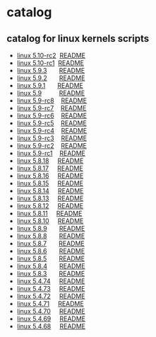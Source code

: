 # catalog
 
## catalog for linux kernels scripts

- [linux 5.10-rc2](5.10-rc2)&nbsp;&nbsp;[README](5.10-rc2/README.md)
- [linux 5.10-rc1](5.10-rc1)&nbsp;&nbsp;[README](5.10-rc1/README.md)
- [linux 5.9.3](5.9.3)&nbsp;&nbsp;&nbsp;&nbsp;&nbsp;&nbsp;&nbsp;[README](5.9.3/README.md)
- [linux 5.9.2](5.9.2)&nbsp;&nbsp;&nbsp;&nbsp;&nbsp;&nbsp;&nbsp;[README](5.9.2/README.md)
- [linux 5.9.1](5.9.1)&nbsp;&nbsp;&nbsp;&nbsp;&nbsp;&nbsp;&nbsp;[README](5.9.1/README.md)
- [linux 5.9](5.9)&nbsp;&nbsp;&nbsp;&nbsp;&nbsp;&nbsp;&nbsp;&nbsp;&nbsp;&nbsp;[README](5.9/README.md)
- [linux 5.9-rc8](5.9-rc8)&nbsp;&nbsp;&nbsp;&nbsp;[README](5.9-rc8/README.md)
- [linux 5.9-rc7](5.9-rc7)&nbsp;&nbsp;&nbsp;&nbsp;[README](5.9-rc7/README.md)
- [linux 5.9-rc6](5.9-rc6)&nbsp;&nbsp;&nbsp;&nbsp;[README](5.9-rc6/README.md)
- [linux 5.9-rc5](5.9-rc5)&nbsp;&nbsp;&nbsp;&nbsp;[README](5.9-rc5/README.md)
- [linux 5.9-rc4](5.9-rc4)&nbsp;&nbsp;&nbsp;&nbsp;[README](5.9-rc4/README.md)
- [linux 5.9-rc3](5.9-rc3)&nbsp;&nbsp;&nbsp;&nbsp;[README](5.9-rc3/README.md)
- [linux 5.9-rc2](5.9-rc2)&nbsp;&nbsp;&nbsp;&nbsp;[README](5.9-rc2/README.md)
- [linux 5.9-rc1](5.9-rc1)&nbsp;&nbsp;&nbsp;&nbsp;[README](5.9-rc1/README.md)
- [linux 5.8.18](5.8.18)&nbsp;&nbsp;&nbsp;&nbsp;&nbsp;[README](5.8.18/README.md)
- [linux 5.8.17](5.8.17)&nbsp;&nbsp;&nbsp;&nbsp;&nbsp;[README](5.8.17/README.md)
- [linux 5.8.16](5.8.16)&nbsp;&nbsp;&nbsp;&nbsp;&nbsp;[README](5.8.16/README.md)
- [linux 5.8.15](5.8.15)&nbsp;&nbsp;&nbsp;&nbsp;&nbsp;[README](5.8.15/README.md)
- [linux 5.8.14](5.8.14)&nbsp;&nbsp;&nbsp;&nbsp;&nbsp;[README](5.8.14/README.md)
- [linux 5.8.13](5.8.13)&nbsp;&nbsp;&nbsp;&nbsp;&nbsp;[README](5.8.13/README.md)
- [linux 5.8.12](5.8.12)&nbsp;&nbsp;&nbsp;&nbsp;&nbsp;[README](5.8.12/README.md)
- [linux 5.8.11](5.8.11)&nbsp;&nbsp;&nbsp;&nbsp;&nbsp;[README](5.8.11/README.md)
- [linux 5.8.10](5.8.10)&nbsp;&nbsp;&nbsp;&nbsp;&nbsp;[README](5.8.10/README.md)
- [linux 5.8.9](5.8.9)&nbsp;&nbsp;&nbsp;&nbsp;&nbsp;&nbsp;&nbsp;[README](5.8.9/README.md)
- [linux 5.8.8](5.8.8)&nbsp;&nbsp;&nbsp;&nbsp;&nbsp;&nbsp;&nbsp;[README](5.8.8/README.md)
- [linux 5.8.7](5.8.7)&nbsp;&nbsp;&nbsp;&nbsp;&nbsp;&nbsp;&nbsp;[README](5.8.7/README.md)
- [linux 5.8.6](5.8.6)&nbsp;&nbsp;&nbsp;&nbsp;&nbsp;&nbsp;&nbsp;[README](5.8.6/README.md)
- [linux 5.8.5](5.8.5)&nbsp;&nbsp;&nbsp;&nbsp;&nbsp;&nbsp;&nbsp;[README](5.8.5/README.md)
- [linux 5.8.4](5.8.4)&nbsp;&nbsp;&nbsp;&nbsp;&nbsp;&nbsp;&nbsp;[README](5.8.4/README.md)
- [linux 5.8.3](5.8.3)&nbsp;&nbsp;&nbsp;&nbsp;&nbsp;&nbsp;&nbsp;[README](5.8.3/README.md)
- [linux 5.4.74](5.4.74)&nbsp;&nbsp;&nbsp;&nbsp;&nbsp;[README](5.4.74/README.md)
- [linux 5.4.73](5.4.73)&nbsp;&nbsp;&nbsp;&nbsp;&nbsp;[README](5.4.73/README.md)
- [linux 5.4.72](5.4.72)&nbsp;&nbsp;&nbsp;&nbsp;&nbsp;[README](5.4.72/README.md)
- [linux 5.4.71](5.4.71)&nbsp;&nbsp;&nbsp;&nbsp;&nbsp;[README](5.4.71/README.md)
- [linux 5.4.70](5.4.70)&nbsp;&nbsp;&nbsp;&nbsp;&nbsp;[README](5.4.70/README.md)
- [linux 5.4.69](5.4.69)&nbsp;&nbsp;&nbsp;&nbsp;&nbsp;[README](5.4.69/README.md)
- [linux 5.4.68](5.4.68)&nbsp;&nbsp;&nbsp;&nbsp;&nbsp;[README](5.4.68/README.md)
